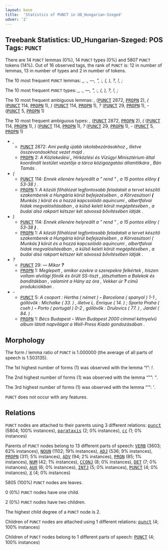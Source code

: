 ```yaml
---
layout: base
title:  'Statistics of PUNCT in UD_Hungarian-Szeged'
udver: '2'
---
```


## Treebank Statistics: UD_Hungarian-Szeged: POS Tags: `PUNCT`

There are 14 `PUNCT` lemmas (0%), 14 `PUNCT` types (0%) and 5807 `PUNCT` tokens (14%).
Out of 16 observed tags, the rank of `PUNCT` is: 12 in number of lemmas, 13 in number of types and 2 in number of tokens.

The 10 most frequent `PUNCT` lemmas: <em>,, ., —, ", :, (, ), ?, !, ;</em>

The 10 most frequent `PUNCT` types:  <em>,, ., —, ", :, (, ), ?, !, ;</em>

The 10 most frequent ambiguous lemmas: <em>,</em> (<tt><a href="hu_szeged-pos-PUNCT.html">PUNCT</a></tt> 2872, <tt><a href="hu_szeged-pos-PROPN.html">PROPN</a></tt> 2), <em>(</em> (<tt><a href="hu_szeged-pos-PUNCT.html">PUNCT</a></tt> 114, <tt><a href="hu_szeged-pos-PROPN.html">PROPN</a></tt> 1), <em>)</em> (<tt><a href="hu_szeged-pos-PUNCT.html">PUNCT</a></tt> 114, <tt><a href="hu_szeged-pos-PROPN.html">PROPN</a></tt> 1), <em>?</em> (<tt><a href="hu_szeged-pos-PUNCT.html">PUNCT</a></tt> 29, <tt><a href="hu_szeged-pos-PROPN.html">PROPN</a></tt> 1), <em>-</em> (<tt><a href="hu_szeged-pos-PUNCT.html">PUNCT</a></tt> 5, <tt><a href="hu_szeged-pos-PROPN.html">PROPN</a></tt> 1)

The 10 most frequent ambiguous types:  <em>,</em> (<tt><a href="hu_szeged-pos-PUNCT.html">PUNCT</a></tt> 2872, <tt><a href="hu_szeged-pos-PROPN.html">PROPN</a></tt> 2), <em>(</em> (<tt><a href="hu_szeged-pos-PUNCT.html">PUNCT</a></tt> 114, <tt><a href="hu_szeged-pos-PROPN.html">PROPN</a></tt> 1), <em>)</em> (<tt><a href="hu_szeged-pos-PUNCT.html">PUNCT</a></tt> 114, <tt><a href="hu_szeged-pos-PROPN.html">PROPN</a></tt> 1), <em>?</em> (<tt><a href="hu_szeged-pos-PUNCT.html">PUNCT</a></tt> 29, <tt><a href="hu_szeged-pos-PROPN.html">PROPN</a></tt> 1), <em>-</em> (<tt><a href="hu_szeged-pos-PUNCT.html">PUNCT</a></tt> 5, <tt><a href="hu_szeged-pos-PROPN.html">PROPN</a></tt> 1)


* <em>,</em>
  * <tt><a href="hu_szeged-pos-PUNCT.html">PUNCT</a></tt> 2872: <em>Ami pedig újabb iskolabezárásokhoz <b>,</b> illetve összevonásokhoz vezet majd .</em>
  * <tt><a href="hu_szeged-pos-PROPN.html">PROPN</a></tt> 2: <em>A Közlekedési <b>,</b> Hírközlési és Vízügyi Minisztérium által koordinált testület vezetője a tárca közigazgatási államtitkára , Bán Tamás .</em>
* <em>(</em>
  * <tt><a href="hu_szeged-pos-PUNCT.html">PUNCT</a></tt> 114: <em>Ennek ellenére helyreállt a " rend " , a 15 pontos előny <b>(</b> 53-38 ) .</em>
  * <tt><a href="hu_szeged-pos-PROPN.html">PROPN</a></tt> 1: <em>A közúti főhálózat legfontosabb feladatait a tervet készítő szakemberek a Hungária körút befejezésében , a Körvasútsori <b>(</b> Munkás ) körút és a hozzá kapcsolódó aquincumi , albertfalvai hidak megvalósításában , a külső keleti körút megépítésében , a budai alsó rakpart kétszer két sávossá bővítésében látják .</em>
* <em>)</em>
  * <tt><a href="hu_szeged-pos-PUNCT.html">PUNCT</a></tt> 114: <em>Ennek ellenére helyreállt a " rend " , a 15 pontos előny ( 53-38 <b>)</b> .</em>
  * <tt><a href="hu_szeged-pos-PROPN.html">PROPN</a></tt> 1: <em>A közúti főhálózat legfontosabb feladatait a tervet készítő szakemberek a Hungária körút befejezésében , a Körvasútsori ( Munkás <b>)</b> körút és a hozzá kapcsolódó aquincumi , albertfalvai hidak megvalósításában , a külső keleti körút megépítésében , a budai alsó rakpart kétszer két sávossá bővítésében látják .</em>
* <em>?</em>
  * <tt><a href="hu_szeged-pos-PUNCT.html">PUNCT</a></tt> 29: <em>— Mikor <b>?</b></em>
  * <tt><a href="hu_szeged-pos-PROPN.html">PROPN</a></tt> 1: <em>Meglepett , amikor ezekre a szerepekre felkértek , hiszen voltam alvilági főnök és őrült SS-tiszt , játszhattam a Balekok és banditákban , valamint a Hány az óra , Vekker úr <b>?</b> című produkciókban .</em>
* <em>-</em>
  * <tt><a href="hu_szeged-pos-PUNCT.html">PUNCT</a></tt> 5: <em>A csoport : Hertha ( német ) <b>-</b> Barcelona ( spanyol ) 1-1 , góllövők : Michalke ( 33. ) , illetve L. Enrique ( 14. ) ; Sparta Praha ( cseh ) <b>-</b> Porto ( portugál ) 0-2 , góllövők : Drulovics ( 77. ) , Jardel ( 84. ) .</em>
  * <tt><a href="hu_szeged-pos-PROPN.html">PROPN</a></tt> 1: <em>Bécs Budapest <b>-</b> Wien Budapest 2000 címmel kétnyelvű album látott napvilágot a Well-Press Kiadó gondozásában .</em>

## Morphology

The form / lemma ratio of `PUNCT` is 1.000000 (the average of all parts of speech is 1.503135).

The 1st highest number of forms (1) was observed with the lemma “!”: <em>!</em>.

The 2nd highest number of forms (1) was observed with the lemma “"”: <em>"</em>.

The 3rd highest number of forms (1) was observed with the lemma “'”: <em>'</em>.

`PUNCT` does not occur with any features.


## Relations

`PUNCT` nodes are attached to their parents using 3 different relations: <tt><a href="hu_szeged-dep-punct.html">punct</a></tt> (5804; 100% instances), <tt><a href="hu_szeged-dep-parataxis.html">parataxis</a></tt> (2; 0% instances), <tt><a href="hu_szeged-dep-cc.html">cc</a></tt> (1; 0% instances)

Parents of `PUNCT` nodes belong to 13 different parts of speech: <tt><a href="hu_szeged-pos-VERB.html">VERB</a></tt> (3603; 62% instances), <tt><a href="hu_szeged-pos-NOUN.html">NOUN</a></tt> (1102; 19% instances), <tt><a href="hu_szeged-pos-ADJ.html">ADJ</a></tt> (536; 9% instances), <tt><a href="hu_szeged-pos-PROPN.html">PROPN</a></tt> (311; 5% instances), <tt><a href="hu_szeged-pos-ADV.html">ADV</a></tt> (94; 2% instances), <tt><a href="hu_szeged-pos-PRON.html">PRON</a></tt> (85; 1% instances), <tt><a href="hu_szeged-pos-NUM.html">NUM</a></tt> (42; 1% instances), <tt><a href="hu_szeged-pos-CCONJ.html">CCONJ</a></tt> (8; 0% instances), <tt><a href="hu_szeged-pos-DET.html">DET</a></tt> (7; 0% instances), <tt><a href="hu_szeged-pos-AUX.html">AUX</a></tt> (6; 0% instances), <tt><a href="hu_szeged-pos-INTJ.html">INTJ</a></tt> (5; 0% instances), <tt><a href="hu_szeged-pos-PUNCT.html">PUNCT</a></tt> (4; 0% instances), <tt><a href="hu_szeged-pos-X.html">X</a></tt> (4; 0% instances)

5805 (100%) `PUNCT` nodes are leaves.

0 (0%) `PUNCT` nodes have one child.

2 (0%) `PUNCT` nodes have two children.

The highest child degree of a `PUNCT` node is 2.

Children of `PUNCT` nodes are attached using 1 different relations: <tt><a href="hu_szeged-dep-punct.html">punct</a></tt> (4; 100% instances)

Children of `PUNCT` nodes belong to 1 different parts of speech: <tt><a href="hu_szeged-pos-PUNCT.html">PUNCT</a></tt> (4; 100% instances)

